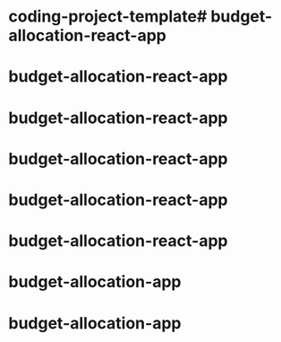 # coding-project-template# budget-allocation-react-app
# budget-allocation-react-app
# budget-allocation-react-app
# budget-allocation-react-app
# budget-allocation-react-app
# budget-allocation-react-app
# budget-allocation-app
# budget-allocation-app
